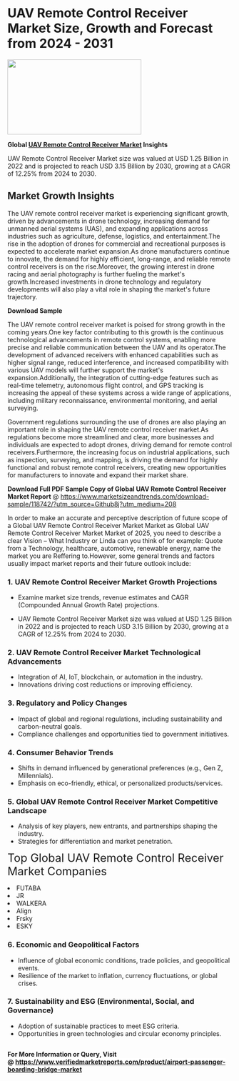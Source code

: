 <H1>UAV Remote Control Receiver Market Size, Growth and Forecast from 2024 - 2031</H1><img class="aligncenter size-medium wp-image-584254" src="https://thirdeyenews.in/wp-content/uploads/2024/09/Global-Market-Research-300x168.jpeg" alt="" width="300" height="168" /><p><strong>Global&nbsp;<a href="https://www.marketsizeandtrends.com/download-sample/118742/?utm_source=Github8j?utm_medium=208">UAV Remote Control Receiver Market</a> Insights</strong></p><p>UAV Remote Control Receiver Market size was valued at USD 1.25 Billion in 2022 and is projected to reach USD 3.15 Billion by 2030, growing at a CAGR of 12.25% from 2024 to 2030.</p><p><h2>Market Growth Insights</h2> <p>The UAV remote control receiver market is experiencing significant growth, driven by advancements in drone technology, increasing demand for unmanned aerial systems (UAS), and expanding applications across industries such as agriculture, defense, logistics, and entertainment.The rise in the adoption of drones for commercial and recreational purposes is expected to accelerate market expansion.As drone manufacturers continue to innovate, the demand for highly efficient, long-range, and reliable remote control receivers is on the rise.Moreover, the growing interest in drone racing and aerial photography is further fueling the market's growth.Increased investments in drone technology and regulatory developments will also play a vital role in shaping the market's future trajectory.</p> <p><strong>Download Sample</strong></p> <p>The UAV remote control receiver market is poised for strong growth in the coming years.One key factor contributing to this growth is the continuous technological advancements in remote control systems, enabling more precise and reliable communication between the UAV and its operator.The development of advanced receivers with enhanced capabilities such as higher signal range, reduced interference, and increased compatibility with various UAV models will further support the market's expansion.Additionally, the integration of cutting-edge features such as real-time telemetry, autonomous flight control, and GPS tracking is increasing the appeal of these systems across a wide range of applications, including military reconnaissance, environmental monitoring, and aerial surveying.</p> <p>Government regulations surrounding the use of drones are also playing an important role in shaping the UAV remote control receiver market.As regulations become more streamlined and clear, more businesses and individuals are expected to adopt drones, driving demand for remote control receivers.Furthermore, the increasing focus on industrial applications, such as inspection, surveying, and mapping, is driving the demand for highly functional and robust remote control receivers, creating new opportunities for manufacturers to innovate and expand their market share.</p> <p><span class=""><strong>Download Full PDF Sample Copy of Global UAV Remote Control Receiver Market Report</strong> @ <a href="https://www.marketsizeandtrends.com/download-sample/118742/?utm_source=Github8j?utm_medium=208" target="_blank">https://www.marketsizeandtrends.com/download-sample/118742/?utm_source=Github8j?utm_medium=208</a></span></p><p>In order to make an accurate and perceptive description of future scope of a Global&nbsp;UAV Remote Control Receiver Market Market as Global&nbsp;UAV Remote Control Receiver Market Market of 2025, you need to describe a clear Vision &ndash; What Industry or Linda can you think of for example: Quote from a Technology, healthcare, automotive, renewable energy, name the market you are Reffering to.However, some general trends and factors usually impact market reports and their future outlook include:</p><h3>1.&nbsp;<strong>UAV Remote Control Receiver Market Growth Projections</strong></h3><ul><li>Examine market size trends, revenue estimates and CAGR (Compounded Annual Growth Rate) projections.</li><li><p>UAV Remote Control Receiver Market size was valued at USD 1.25 Billion in 2022 and is projected to reach USD 3.15 Billion by 2030, growing at a CAGR of 12.25% from 2024 to 2030.</p></li></ul><h3>2.&nbsp;<strong>UAV Remote Control Receiver Market Technological Advancements</strong></h3><ul><li>Integration of AI, IoT, blockchain, or automation in the industry.</li><li>Innovations driving cost reductions or improving efficiency.</li></ul><h3>3.&nbsp;<strong>Regulatory and Policy Changes</strong></h3><ul><li>Impact of global and regional regulations, including sustainability and carbon-neutral goals.</li><li>Compliance challenges and opportunities tied to government initiatives.</li></ul><h3>4.&nbsp;<strong>Consumer Behavior Trends</strong></h3><ul><li>Shifts in demand influenced by generational preferences (e.g., Gen Z, Millennials).</li><li>Emphasis on eco-friendly, ethical, or personalized products/services.</li></ul><h3>5.&nbsp;<strong>Global UAV Remote Control Receiver Market Competitive Landscape</strong></h3><ul><li>Analysis of key players, new entrants, and partnerships shaping the industry.</li><li>Strategies for differentiation and market penetration.</li></ul><p data-pm-slice="1 1 []"><span style="color: inherit; font-family: inherit; font-size: 25px;">Top Global UAV Remote Control Receiver Market Companies</span></p><div class="" data-test-id=""><p><li>FUTABA</li><li> JR</li><li> WALKERA</li><li> Align</li><li> Frsky</li><li> ESKY</li></p></div><h3>6.&nbsp;<strong>Economic and Geopolitical Factors</strong></h3><ul><li>Influence of global economic conditions, trade policies, and geopolitical events.</li><li>Resilience of the market to inflation, currency fluctuations, or global crises.</li></ul><h3>7.&nbsp;<strong>Sustainability and ESG (Environmental, Social, and Governance)</strong></h3><ul><li>Adoption of sustainable practices to meet ESG criteria.</li><li>Opportunities in green technologies and circular economy principles.</li></ul><h2><strong style="font-size: 14px;">For More Information or Query, Visit @&nbsp;</strong><a style="background-color: #ffffff; font-size: 14px;" href="https://www.marketsizeandtrends.com/report/uav-remote-control-receiver-market/" target="_blank">https://www.verifiedmarketreports.com/product/airport-passenger-boarding-bridge-market</a></h2>